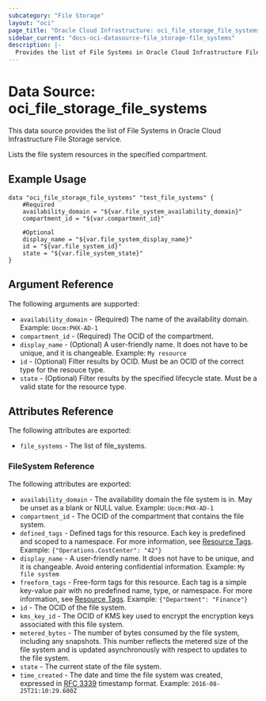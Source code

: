 ```yaml
---
subcategory: "File Storage"
layout: "oci"
page_title: "Oracle Cloud Infrastructure: oci_file_storage_file_systems"
sidebar_current: "docs-oci-datasource-file_storage-file_systems"
description: |-
  Provides the list of File Systems in Oracle Cloud Infrastructure File Storage service
---
```


# Data Source: oci_file_storage_file_systems
This data source provides the list of File Systems in Oracle Cloud Infrastructure File Storage service.

Lists the file system resources in the specified compartment.


## Example Usage

```hcl
data "oci_file_storage_file_systems" "test_file_systems" {
	#Required
	availability_domain = "${var.file_system_availability_domain}"
	compartment_id = "${var.compartment_id}"

	#Optional
	display_name = "${var.file_system_display_name}"
	id = "${var.file_system_id}"
	state = "${var.file_system_state}"
}
```

## Argument Reference

The following arguments are supported:

* `availability_domain` - (Required) The name of the availability domain.  Example: `Uocm:PHX-AD-1` 
* `compartment_id` - (Required) The OCID of the compartment.
* `display_name` - (Optional) A user-friendly name. It does not have to be unique, and it is changeable.  Example: `My resource` 
* `id` - (Optional) Filter results by OCID. Must be an OCID of the correct type for the resouce type. 
* `state` - (Optional) Filter results by the specified lifecycle state. Must be a valid state for the resource type. 


## Attributes Reference

The following attributes are exported:

* `file_systems` - The list of file_systems.

### FileSystem Reference

The following attributes are exported:

* `availability_domain` - The availability domain the file system is in. May be unset as a blank or NULL value.  Example: `Uocm:PHX-AD-1` 
* `compartment_id` - The OCID of the compartment that contains the file system.
* `defined_tags` - Defined tags for this resource. Each key is predefined and scoped to a namespace. For more information, see [Resource Tags](https://docs.cloud.oracle.com/iaas/Content/General/Concepts/resourcetags.htm). Example: `{"Operations.CostCenter": "42"}` 
* `display_name` - A user-friendly name. It does not have to be unique, and it is changeable. Avoid entering confidential information.  Example: `My file system` 
* `freeform_tags` - Free-form tags for this resource. Each tag is a simple key-value pair with no predefined name, type, or namespace. For more information, see [Resource Tags](https://docs.cloud.oracle.com/iaas/Content/General/Concepts/resourcetags.htm). Example: `{"Department": "Finance"}` 
* `id` - The OCID of the file system.
* `kms_key_id` - The OCID of KMS key used to encrypt the encryption keys associated with this file system. 
* `metered_bytes` - The number of bytes consumed by the file system, including any snapshots. This number reflects the metered size of the file system and is updated asynchronously with respect to updates to the file system. 
* `state` - The current state of the file system.
* `time_created` - The date and time the file system was created, expressed in [RFC 3339](https://tools.ietf.org/rfc/rfc3339) timestamp format.  Example: `2016-08-25T21:10:29.600Z` 

